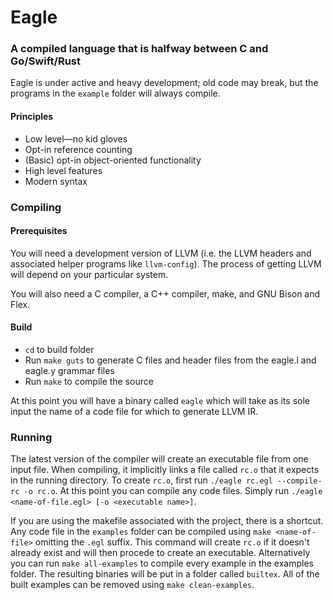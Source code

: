# Eagle
### A compiled language that is halfway between C and Go/Swift/Rust

Eagle is under active and heavy development; old code may break, but the programs in the `example` folder
will always compile.

#### Principles
 * Low level—no kid gloves
 * Opt-in reference counting
 * (Basic) opt-in object-oriented functionality
 * High level features
 * Modern syntax

### Compiling
#### Prerequisites
You will need a development version of LLVM (i.e. the LLVM headers and associated helper programs
like `llvm-config`). The process of getting LLVM will depend on your particular system.

You will also need a C compiler, a C++ compiler, make, and GNU Bison and Flex.

#### Build
 * `cd` to build folder
 * Run `make guts` to generate C files and header files from the eagle.l and eagle.y grammar files
 * Run `make` to compile the source

At this point you will have a binary called `eagle` which will take as its sole input the name of a
code file for which to generate LLVM IR.

### Running
The latest version of the compiler will create an executable file from one input file. When compiling,
it implicitly links a file called `rc.o` that it expects in the running directory. To create `rc.o`,
first run `./eagle rc.egl --compile-rc -o rc.o`. At this point you can compile any code files. Simply
run `./eagle <name-of-file.egl> [-o <executable name>]`.

If you are using the makefile associated with the project, there is a shortcut. Any code file in the
`examples` folder can be compiled using `make <name-of-file>` omitting the `.egl` suffix. This command
will create `rc.o` if it doesn't already exist and will then procede to create an executable.
Alternatively you can run `make all-examples` to compile every example in the examples folder. The
resulting binaries will be put in a folder called `builtex`. All of the built examples can be removed
using `make clean-examples`.
